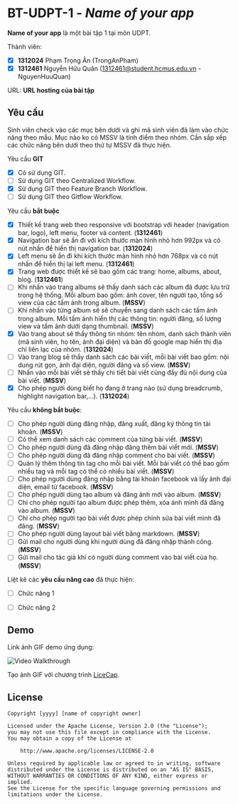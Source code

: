 ﻿# BT-UDPT-1 - *Name of your app*

**Name of your app** là một bài tập 1 tại môn UDPT.

Thành viên:
* [x] **1312024** Phạm Trọng Ân (TrongAnPham)
* [x] **1312461** Nguyễn Hửu Quân (1312461@student.hcmus.edu.vn - NguyenHuuQuan)

URL: **URL hosting của bài tập**

## Yêu cầu

Sinh viên check vào các mục bên dưới và ghi mã sinh viên đã làm vào chức năng theo mẫu. Mục nào ko có MSSV là tính điểm theo nhóm. Cần sắp xếp các chức năng bên dưới theo thứ tự MSSV đã thực hiện.

Yêu cầu **GIT**
* [x] Có sử dụng GIT.
* [ ] Sử dụng GIT theo Centralized Workflow.
* [x] Sử dụng GIT theo Feature Branch Workflow.
* [ ] Sử dụng GIT theo Gitflow Workflow.

Yêu cầu **bắt buộc**
* [x] Thiết kế trang web theo responsive với bootstrap với header (navigation bar, logo), left menu, footer và content. (**1312461**)
* [x] Navigation bar sẽ ẩn đi với kích thước màn hình nhỏ hơn 992px và có nút nhấn để hiển thị navigation bar. (**1312024**)
* [x] Left menu sẽ ẩn đi khi kích thước màn hình nhỏ hơn 768px và có nút nhấn để hiển thị lại left menu. (**1312461**)
* [x] Trang web được thiết kế sẽ bao gồm các trang: home, albums, about, blog. (**1312461**)
* [ ] Khi nhấn vào trang albums sẽ thấy danh sách các album đã được lưu trữ trong hệ thống. Mỗi album bao gồm: ảnh cover, tên người tạo, tổng số view của các tấm ảnh trong album. (**MSSV**)
* [ ] Khi nhấn vào từng album sẽ sẽ chuyển sang danh sách các tấm ảnh trong album. Mỗi tấm ảnh hiển thị các thông tin: người đăng, số lượng view và tấm ảnh dưới dạng thumbnail. (**MSSV**)
* [x] Vào trang about sẽ thấy thông tin nhóm: tên nhóm, danh sách thành viên (mã sinh viên, họ tên, ảnh đại diện) và bản đồ google map hiển thị địa chỉ liên lạc của nhóm. (**1312024**)
* [ ] Vào trang blog sẽ thấy danh sách các bài viết, mỗi bài viết bao gồm: nội dung rút gọn, ảnh đại diện, người đăng và số view. (**MSSV**)
* [ ] Nhấn vào mỗi bài viết sẽ thấy chi tiết bài viết cùng đầy đủ nội dung của bài viết. (**MSSV**)
* [x] Cho phép người dùng biết họ đang ở trang nào (sử dụng breadcrumb, highlight navigation bar,...). (**1312024**)

Yêu cầu **không bắt buộc**:
* [ ] Cho phép người dùng đăng nhập, đăng xuất, đăng ký thông tin tài khoản. (**MSSV**)
* [ ] Có thể xem danh sách các comment của từng bài viết.  (**MSSV**)
* [ ] Cho phép người dùng đã đăng nhập đăng thêm bài viết mới. (**MSSV**)
* [ ] Cho phép người dùng đã đăng nhập comment cho bài viết. (**MSSV**)
* [ ] Quản lý thêm thông tin tag cho mỗi bài viết. Mỗi bài viết có thể bao gồm nhiều tag và mỗi tag có thể có nhiều bài viết. (**MSSV**)
* [ ] Cho phép người dùng đăng nhập bằng tài khoản facebook và lấy ảnh đại diện, email từ facebook. (**MSSV**)
* [ ] Cho phép người dùng tạo album và đăng ảnh mới vào album. (**MSSV**)
* [ ] Chỉ cho phép người tạo album được phép thêm, xóa ảnh mình đã đăng vào album. (**MSSV**)
* [ ] Chỉ cho phép người tạo bài viết được phép chỉnh sửa bài viết mình đã đăng. (**MSSV**)
* [ ] Cho phép người dùng layout bài viết bằng markdown. (**MSSV**)
* [ ] Gửi mail cho người dùng khi người dùng đã đăng nhập thành công. (**MSSV**)
* [ ] Gửi mail cho tác giả khi có người dùng comment vào bài viết của họ. (**MSSV**)

Liệt kê các **yêu cầu nâng cao** đã thực hiện:
* [ ] Chức năng 1
* [ ] Chức năng 2


## Demo

Link ảnh GIF demo ứng dụng:

![Video Walkthrough](demo.gif)

Tạo ảnh GIF với chương trình [LiceCap](http://www.cockos.com/licecap/).


## License

    Copyright [yyyy] [name of copyright owner]

    Licensed under the Apache License, Version 2.0 (the "License");
    you may not use this file except in compliance with the License.
    You may obtain a copy of the License at

        http://www.apache.org/licenses/LICENSE-2.0

    Unless required by applicable law or agreed to in writing, software
    distributed under the License is distributed on an "AS IS" BASIS,
    WITHOUT WARRANTIES OR CONDITIONS OF ANY KIND, either express or implied.
    See the License for the specific language governing permissions and
    limitations under the License.
